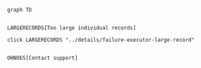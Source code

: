 ```mermaid
graph TD


LARGERECORDS[Too large individual records]

click LARGERECORDS "../details/failure-executor-large-record"


OHNOES[Contact support]
```
<!-- two lines up is a special cell which ends the import into the "root" graph.-->
